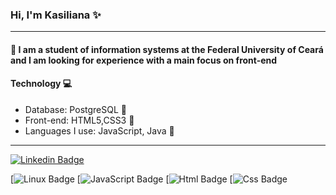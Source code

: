### Hi, I'm Kasiliana :sparkles:
---
#### :book: I am a student of information systems at the Federal University of Ceará and I am looking for experience with a main focus on front-end

#### Technology :computer: 

  * Database: PostgreSQL :vhs:
  * Front-end: HTML5,CSS3 :sunrise_over_mountains:
  * Languages I use: JavaScript, Java :high_brightness:
---
 [![Linkedin Badge](https://img.shields.io/badge/LinkedIn-0077B5?style=for-the-badge&logo=linkedin&logoColor=white&link=https://www.linkedin.com/in/kasiliana-oliveira/)](https://www.linkedin.com/in/kasiliana-oliveira/)
 
 [![Linux Badge](https://img.shields.io/badge/Linux-FCC624?style=for-the-badge&logo=linux&logoColor=black)
 [![JavaScript Badge](https://img.shields.io/badge/JavaScript-F7DF1E?style=for-the-badge&logo=javascript&logoColor=black)
 [![Html Badge](https://img.shields.io/badge/HTML5-E34F26?style=for-the-badge&logo=html5&logoColor=white)
 [![Css Badge](https://img.shields.io/badge/CSS3-1572B6?style=for-the-badge&logo=css3&logoColor=white)
<!--[![Gmail Badge](https://img.shields.io/badge/Gmail-D14836?style=for-the-badge&logo=gmail&logoColor=white&link=https://mail.google.com/mail/u/0/#inbox)](https://mail.google.com/mail/u/0/#inbox)
-->
